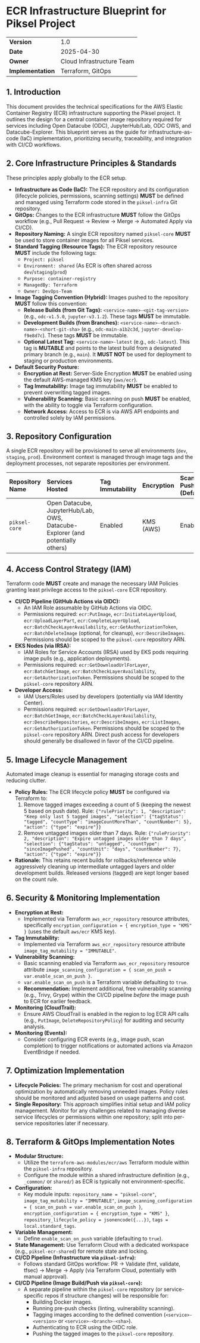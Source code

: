 # ECR Infrastructure Blueprint for Piksel Project

|                    |                           |
| :----------------- | :------------------------ |
| **Version**        | 1.0                       |
| **Date**           | 2025-04-30                |
| **Owner**          | Cloud Infrastructure Team |
| **Implementation** | Terraform, GitOps         |

## 1. Introduction

This document provides the technical specifications for the AWS Elastic Container Registry (ECR) infrastructure supporting the Piksel project. It outlines the design for a central container image repository required for services including Open Datacube (ODC), JupyterHub/Lab, ODC OWS, and Datacube-Explorer. This blueprint serves as the guide for infrastructure-as-code (IaC) implementation, prioritizing security, traceability, and integration with CI/CD workflows.

## 2. Core Infrastructure Principles & Standards

These principles apply globally to the ECR setup.

- **Infrastructure as Code (IaC):** The ECR repository and its configuration (lifecycle policies, permissions, scanning settings) **MUST** be defined and managed using Terraform code stored in the `piksel-infra` Git repository.
- **GitOps:** Changes to the ECR infrastructure **MUST** follow the GitOps workflow (e.g., Pull Request -> Review -> Merge -> Automated Apply via CI/CD).
- **Repository Naming:** A single ECR repository named `piksel-core` **MUST** be used to store container images for all Piksel services.
- **Standard Tagging (Resource Tags):** The ECR repository resource **MUST** include the following tags:
  - `Project: piksel`
  - `Environment: shared` (As ECR is often shared across `dev`/`staging`/`prod`)
  - `Purpose: container-registry`
  - `ManagedBy: Terraform`
  - `Owner: DevOps-Team`
- **Image Tagging Convention (Hybrid):** Images pushed to the repository **MUST** follow this convention:
  - **Release Builds (from Git Tags):** `<service-name>-<git-tag-version>` (e.g., `odc-v1.5.0`, `jupyter-v3.1.2`). These tags **MUST** be immutable.
  - **Development Builds (from Branches):** `<service-name>-<branch-name>-<short-git-sha>` (e.g., `odc-main-a1b2c3d`, `jupyter-develop-f9e8d7c`). These tags **MUST** be immutable.
  - **Optional Latest Tag:** `<service-name>-latest` (e.g., `odc-latest`). This tag is **MUTABLE** and points to the latest build from a designated primary branch (e.g., `main`). It **MUST NOT** be used for deployment to staging or production environments.
- **Default Security Posture:**
  - **Encryption at Rest:** Server-Side Encryption **MUST** be enabled using the default AWS-managed KMS key (`aws/ecr`).
  - **Tag Immutability:** Image tag immutability **MUST** be enabled to prevent overwriting tagged images.
  - **Vulnerability Scanning:** Basic scanning on push **MUST** be enabled, with the ability to toggle via Terraform configuration.
  - **Network Access:** Access to ECR is via AWS API endpoints and controlled solely by IAM permissions.

## 3. Repository Configuration

A single ECR repository will be provisioned to serve all environments (`dev`, `staging`, `prod`). Environment context is managed through image tags and the deployment processes, not separate repositories per environment.

| Repository Name | Services Hosted                                                                | Tag Immutability | Encryption | Scan on Push (Default) | Lifecycle Policy                                                                                            |
| :-------------- | :----------------------------------------------------------------------------- | :--------------- | :--------- | :--------------------- | :---------------------------------------------------------------------------------------------------------- |
| `piksel-core`   | Open Datacube, JupyterHub/Lab, OWS, Datacube-Explorer (and potentially others) | Enabled          | KMS (AWS)  | Enabled                | Keep last 5 tagged images (`countType: imageCountMoreThan`, `countNumber: 5`), Delete untagged > 7 days old |

## 4. Access Control Strategy (IAM)

Terraform code **MUST** create and manage the necessary IAM Policies granting least privilege access to the `piksel-core` ECR repository.

- **CI/CD Pipeline (GitHub Actions via OIDC):**
  - An IAM Role assumable by GitHub Actions via OIDC.
  - Permissions required: `ecr:PutImage`, `ecr:InitiateLayerUpload`, `ecr:UploadLayerPart`, `ecr:CompleteLayerUpload`, `ecr:BatchCheckLayerAvailability`, `ecr:GetAuthorizationToken`, `ecr:BatchDeleteImage` (optional, for cleanup), `ecr:DescribeImages`. Permissions should be scoped to the `piksel-core` repository ARN.
- **EKS Nodes (via IRSA):**
  - IAM Roles for Service Accounts (IRSA) used by EKS pods requiring image pulls (e.g., application deployments).
  - Permissions required: `ecr:GetDownloadUrlForLayer`, `ecr:BatchGetImage`, `ecr:BatchCheckLayerAvailability`, `ecr:GetAuthorizationToken`. Permissions should be scoped to the `piksel-core` repository ARN.
- **Developer Access:**
  - IAM Users/Roles used by developers (potentially via IAM Identity Center).
  - Permissions required: `ecr:GetDownloadUrlForLayer`, `ecr:BatchGetImage`, `ecr:BatchCheckLayerAvailability`, `ecr:DescribeRepositories`, `ecr:DescribeImages`, `ecr:ListImages`, `ecr:GetAuthorizationToken`. Permissions should be scoped to the `piksel-core` repository ARN. Direct push access for developers should generally be disallowed in favor of the CI/CD pipeline.

## 5. Image Lifecycle Management

Automated image cleanup is essential for managing storage costs and reducing clutter.

- **Policy Rules:** The ECR lifecycle policy **MUST** be configured via Terraform to:
  1.  Remove tagged images exceeding a count of 5 (keeping the newest 5 based on push date). Rule: `{"rulePriority": 1, "description": "Keep only last 5 tagged images", "selection": {"tagStatus": "tagged", "countType": "imageCountMoreThan", "countNumber": 5}, "action": {"type": "expire"}}`
  2.  Remove untagged images older than 7 days. Rule: `{"rulePriority": 2, "description": "Expire untagged images older than 7 days", "selection": {"tagStatus": "untagged", "countType": "sinceImagePushed", "countUnit": "days", "countNumber": 7}, "action": {"type": "expire"}}`
- **Rationale:** This retains recent builds for rollbacks/reference while aggressively cleaning up intermediate untagged layers and older development builds. Released versions (tagged) are kept longer based on the count rule.

## 6. Security & Monitoring Implementation

- **Encryption at Rest:**
  - Implemented via Terraform `aws_ecr_repository` resource attributes, specifically `encryption_configuration = { encryption_type = "KMS" }` (uses the default `aws/ecr` KMS key).
- **Tag Immutability:**
  - Implemented via Terraform `aws_ecr_repository` resource attribute `image_tag_mutability = "IMMUTABLE"`.
- **Vulnerability Scanning:**
  - Basic scanning enabled via Terraform `aws_ecr_repository` resource attribute `image_scanning_configuration = { scan_on_push = var.enable_scan_on_push }`.
  - `var.enable_scan_on_push` is a Terraform variable defaulting to `true`.
  - **Recommendation:** Implement additional, free vulnerability scanning (e.g., Trivy, Grype) within the CI/CD pipeline _before_ the image push to ECR for earlier feedback.
- **Monitoring (CloudTrail):**
  - Ensure AWS CloudTrail is enabled in the region to log ECR API calls (e.g., `PutImage`, `DeleteRepositoryPolicy`) for auditing and security analysis.
- **Monitoring (Events):**
  - Consider configuring ECR events (e.g., image push, scan completion) to trigger notifications or automated actions via Amazon EventBridge if needed.

## 7. Optimization Implementation

- **Lifecycle Policies:** The primary mechanism for cost and operational optimization by automatically removing unneeded images. Policy rules should be monitored and adjusted based on usage patterns and cost.
- **Single Repository:** This approach simplifies initial setup and IAM policy management. Monitor for any challenges related to managing diverse service lifecycles or permissions within one repository; split into per-service repositories later if necessary.

## 8. Terraform & GitOps Implementation Notes

- **Modular Structure:**
  - Utilize the `terraform-aws-modules/ecr/aws` Terraform module within the `piksel-infra` repository.
  - Configure the module within a shared infrastructure definition (e.g., `_common/` or `shared/`) as ECR is typically not environment-specific.
- **Configuration:**
  - Key module inputs: `repository_name = "piksel-core"`, `image_tag_mutability = "IMMUTABLE"`, `image_scanning_configuration = { scan_on_push = var.enable_scan_on_push }`, `encryption_configuration = { encryption_type = "KMS" }`, `repository_lifecycle_policy = jsonencode({...})`, `tags = local.standard_tags`.
- **Variable Management:**
  - Define `enable_scan_on_push` variable (defaulting to `true`).
- **State Management:** Use Terraform Cloud with a dedicated workspace (e.g., `piksel-ecr-shared`) for remote state and locking.
- **CI/CD Pipeline (Infrastructure via `piksel-infra`):**
  - Follows standard GitOps workflow: PR -> Validate (fmt, validate, tfsec) -> Merge -> Apply (via Terraform Cloud, potentially with manual approval).
- **CI/CD Pipeline (Image Build/Push via `piksel-core`):**
  - A separate pipeline within the `piksel-core` repository (or service-specific repos if structure changes) will be responsible for:
    - Building Docker images.
    - Running pre-push checks (linting, vulnerability scanning).
    - Tagging images according to the defined convention (`<service>-<version>` or `<service>-<branch>-<sha>`).
    - Authenticating to ECR using the OIDC role.
    - Pushing the tagged images to the `piksel-core` repository.

